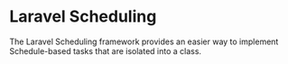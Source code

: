 # Laravel Scheduling

The Laravel Scheduling framework provides an easier way to implement Schedule-based tasks that are isolated into a class.
